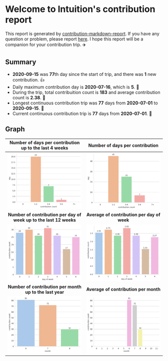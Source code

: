 
# Welcome to lntuition's contribution report

This report is generated by [contribution-markdown-report](https://github.com/lntuition/contribution-markdown-report).
If you have any question or problem, please report [here](https://github.com/lntuition/contribution-markdown-report/issues).
I hope this report will be a companion for your contribution trip. :airplane:

## Summary
- **2020-09-15** was **77**th day since the start of trip, and there was **1** new contribution. :+1:
- Daily maximum contribution day is **2020-07-16**, which is **5**. :muscle:
- During the trip, total contribuition count is **183** and average contribution count is **2.38**. :clap:
- Longest continuous contribution trip was **77** days from **2020-07-01** to **2020-09-15**. :walking:
- Current continuous contribution trip is **77** days from **2020-07-01**. :running:
## Graph
| **Number of days per contribution up to the last 4 weeks** | **Number of days per contribution** |
|:--:|:--:|
| ![](asset/count_sum_recent.png) | ![](asset/count_sum_full.png) |
| **Number of contribution per day of week up to the last 12 weeks** | **Average of contribution per day of week** |
| ![](asset/dayofweek_sum_recent.png) | ![](asset/dayofweek_mean_full.png) |
| **Number of contribution per month up to the last year** | **Average of contribution per month** |
| ![](asset/month_sum_recent.png) | ![](asset/month_mean_full.png) |